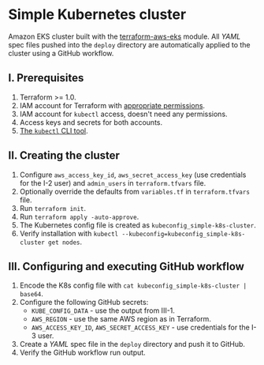 # Simple Kubernetes cluster
Amazon EKS cluster built with the [terraform-aws-eks](https://registry.terraform.io/modules/terraform-aws-modules/eks/aws/latest) module. All _YAML_ spec files pushed into the `deploy` directory are automatically applied to the cluster using a GitHub workflow.

## I. Prerequisites
1. Terraform >= 1.0.
2. IAM account for Terraform with [appropriate permissions](https://github.com/terraform-aws-modules/terraform-aws-eks/blob/master/docs/iam-permissions.md).
3. IAM account for `kubectl` access, doesn't need any permissions.
4. Access keys and secrets for both accounts.
6. [The `kubectl` CLI tool](https://kubernetes.io/docs/tasks/tools/#kubectl).

## II. Creating the cluster
1. Configure `aws_access_key_id`, `aws_secret_access_key` (use credentials for the I-2 user) and `admin_users` in `terraform.tfvars` file.
2. Optionally override the defaults from `variables.tf` in `terraform.tfvars` file.
3. Run `terraform init`.
4. Run `terraform apply -auto-approve`.
5. The Kubernetes config file is created as `kubeconfig_simple-k8s-cluster`.
6. Verify installation with `kubectl --kubeconfig=kubeconfig_simple-k8s-cluster get nodes`.

## III. Configuring and executing GitHub workflow
1. Encode the K8s config file with `cat kubeconfig_simple-k8s-cluster | base64`.
2. Configure the following GitHub secrets:
    * `KUBE_CONFIG_DATA` - use the output from III-1.
    * `AWS_REGION` - use the same AWS region as in Terraform.
    * `AWS_ACCESS_KEY_ID`, `AWS_SECRET_ACCESS_KEY` - use credentials for the I-3 user.
3. Create a _YAML_ spec file in the `deploy` directory and push it to GitHub.
4. Verify the GitHub workflow run output.

